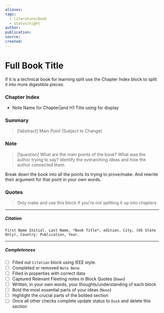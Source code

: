 ```yaml
---
aliases: 
tags:
  - literature/book
  - status/night
author: 
publication: 
source: 
created:
---
```

# Full Book Title

If it is a technical book for learning split use the Chapter Index block to split it into more digestible pieces.
### Chapter Index

- Note Name for Chapter|and H1 Title using for display
### Summary

> [!abstract] Main Point (Subject to Change)

### Note

> [!question] What are the main points of the book?
> What was the author trying to say? Identify the overarching ideas and how the author connected them.

Break down the book into all the points its trying to prove/make. And rewrite their argument for that point in your own words.

### Quotes

> Only make and use this block if you're not splitting it up into chapters

---
##### Citation

```
First Name Initial. Last Name, *Book Title*, edition. City, (US State Only), Country: Publication, Year.
```

---
##### Completeness

- [ ] Filled out `Citation` block using IEEE style.
- [ ] Completed or removed `Nota Bene`
- [ ] Filled in properties with correct data
- [ ] Captured Relevant Fleeting notes in Block Quotes (`Dawn`)
- [ ] Written, in your own words, your thoughts/understanding of each block
- [ ] Bold the most essential parts of your ideas (`Noon`)
- [ ] Highlight the crucial parts of the bolded section
- [ ] Once all other checks complete update status to `Dusk` and delete this section